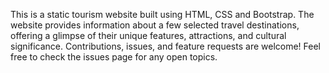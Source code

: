 This is a static tourism website built using HTML, CSS and Bootstrap. The website provides information about a few selected travel destinations, offering a glimpse of their unique features, attractions, and cultural significance.
Contributions, issues, and feature requests are welcome! Feel free to check the issues page for any open topics.
